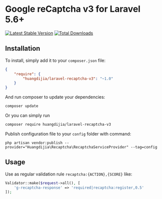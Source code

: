 # Google reCaptcha v3 for Laravel 5.6+

[![Latest Stable Version](https://poser.pugx.org/huangdijia/laravle-recaptcha-v3/version.png)](https://packagist.org/packages/huangdijia/laravle-recaptcha-v3)
[![Total Downloads](https://poser.pugx.org/huangdijia/laravle-recaptcha-v3/d/total.png)](https://packagist.org/packages/huangdijia/laravle-recaptcha-v3)

## Installation

To install, simply add it
to your `composer.json` file:

```json
{
    "require": {
        "huangdijia/laravel-recaptcha-v3": "~1.0"
    }
}
```

And run composer to update your dependencies:

```bash
composer update
```

Or you can simply run

```bash
composer require huangdijia/laravel-recaptcha-v3
```

Publish configuration file to your `config` folder with command:

    php artisan vendor:publish --provider="Huangdijia\Recaptcha\RecaptchaServiceProvider" --tag=config

## Usage

Use as regular validation rule `recaptcha:{ACTION},{SCORE}` like:

```php
Validator::make($request->all(), [
    'g-recaptcha-response' => 'required|recaptcha:register,0.5'
]);
```